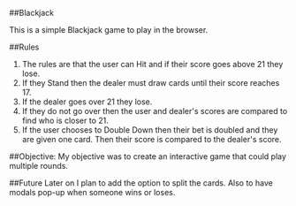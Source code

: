 ##Blackjack

This is a simple Blackjack game to play in the browser.

##Rules

1. The rules are that the user can Hit and if their score goes above 21 they lose.
2. If they Stand then the dealer must draw cards until their score reaches 17.
3. If the dealer goes over 21 they lose.
4. If they do not go over then the user and dealer's scores are compared to find who is closer to 21.
5. If the user chooses to Double Down then their bet is doubled and they are given one card. Then their score is compared to the dealer's score.

##Objective:
My objective was to create an interactive game that could play multiple rounds.

##Future
Later on I plan to add the option to split the cards. Also to have modals pop-up when someone wins or loses. 

